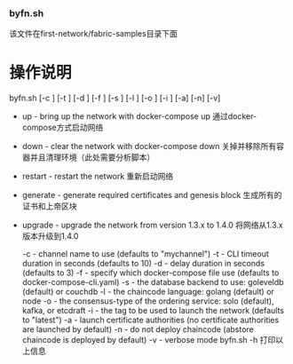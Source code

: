### byfn.sh

该文件在first-network/fabric-samples目录下面



# 操作说明

byfn.sh <mode> [-c <channel name>] [-t <timeout>] [-d <delay>] [-f <docker-compose-file>] [-s <dbtype>] [-l <language>] [-o <consensus-type>] [-i <imagetag>] [-a] [-n] [-v] 

<mode> 

- up - bring up the network with docker-compose up 通过docker-compose方式启动网络

- down - clear the network with docker-compose down   关掉并移除所有容器并且清理环境（此处需要分析脚本）

- restart - restart the network   重新启动网络

- generate - generate required certificates and genesis block 生成所有的证书和上帝区块

- upgrade  - upgrade the network from version 1.3.x to 1.4.0 将网络从1.3.x版本升级到1.4.0

  -c <channel name> - channel name to use (defaults to \"mychannel\")
  -t <timeout> - CLI timeout duration in seconds (defaults to 10)
  -d <delay> - delay duration in seconds (defaults to 3)
  -f <docker-compose-file> - specify which docker-compose file use (defaults to docker-compose-cli.yaml)
  -s <dbtype> - the database backend to use: goleveldb (default) or couchdb
  -l <language> - the chaincode language: golang (default) or node
  -o <consensus-type> - the consensus-type of the ordering service: solo (default), kafka, or etcdraft
  -i <imagetag> - the tag to be used to launch the network (defaults to \"latest\")
  -a - launch certificate authorities (no certificate authorities are launched by default)
  -n - do not deploy chaincode (abstore chaincode is deployed by default)
  -v - verbose mode
byfn.sh -h 打印以上信息
